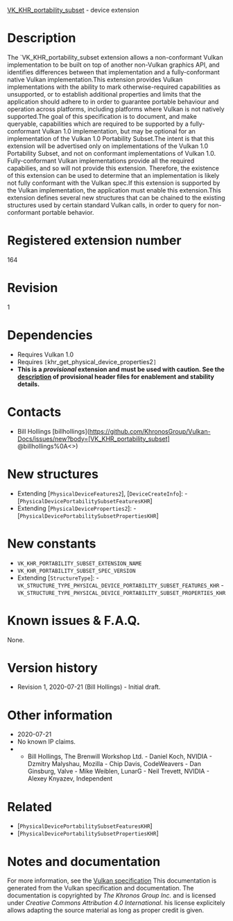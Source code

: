 [VK_KHR_portability_subset](https://www.khronos.org/registry/vulkan/specs/1.3-extensions/man/html/VK_KHR_portability_subset.html) - device extension

# Description
The `VK_KHR_portability_subset extension allows a non-conformant Vulkan
implementation to be built on top of another non-Vulkan graphics API, and
identifies differences between that implementation and a fully-conformant
native Vulkan implementation.This extension provides Vulkan implementations with the ability to mark
otherwise-required capabilities as unsupported, or to establish additional
properties and limits that the application should adhere to in order to
guarantee portable behaviour and operation across platforms, including
platforms where Vulkan is not natively supported.The goal of this specification is to document, and make queryable,
capabilities which are required to be supported by a fully-conformant Vulkan
1.0 implementation, but may be optional for an implementation of the Vulkan
1.0 Portability Subset.The intent is that this extension will be advertised only on implementations
of the Vulkan 1.0 Portability Subset, and not on conformant implementations
of Vulkan 1.0.
Fully-conformant Vulkan implementations provide all the required capabilies,
and so will not provide this extension.
Therefore, the existence of this extension can be used to determine that an
implementation is likely not fully conformant with the Vulkan spec.If this extension is supported by the Vulkan implementation, the application
must enable this extension.This extension defines several new structures that can be chained to the
existing structures used by certain standard Vulkan calls, in order to query
for non-conformant portable behavior.

# Registered extension number
164

# Revision
1

# Dependencies
- Requires Vulkan 1.0
- Requires `[`khr_get_physical_device_properties2`]`
-  **This is a *provisional* extension and  **must**  be used with caution. See the [description](https://www.khronos.org/registry/vulkan/specs/1.3-extensions/html/vkspec.html#boilerplate-provisional-header) of provisional header files for enablement and stability details.**

# Contacts
- Bill Hollings [billhollings](https://github.com/KhronosGroup/Vulkan-Docs/issues/new?body=[VK_KHR_portability_subset] @billhollings%0A<<Here describe the issue or question you have about the VK_KHR_portability_subset extension>>)

# New structures
- Extending [`PhysicalDeviceFeatures2`], [`DeviceCreateInfo`]:  - [`PhysicalDevicePortabilitySubsetFeaturesKHR`] 
- Extending [`PhysicalDeviceProperties2`]:  - [`PhysicalDevicePortabilitySubsetPropertiesKHR`]

# New constants
- `VK_KHR_PORTABILITY_SUBSET_EXTENSION_NAME`
- `VK_KHR_PORTABILITY_SUBSET_SPEC_VERSION`
- Extending [`StructureType`]:  - `VK_STRUCTURE_TYPE_PHYSICAL_DEVICE_PORTABILITY_SUBSET_FEATURES_KHR`  - `VK_STRUCTURE_TYPE_PHYSICAL_DEVICE_PORTABILITY_SUBSET_PROPERTIES_KHR`

# Known issues & F.A.Q.
None.

# Version history
- Revision 1, 2020-07-21 (Bill Hollings)  - Initial draft.

# Other information
* 2020-07-21
* No known IP claims.
*   - Bill Hollings, The Brenwill Workshop Ltd.  - Daniel Koch, NVIDIA  - Dzmitry Malyshau, Mozilla  - Chip Davis, CodeWeavers  - Dan Ginsburg, Valve  - Mike Weiblen, LunarG  - Neil Trevett, NVIDIA  - Alexey Knyazev, Independent

# Related
- [`PhysicalDevicePortabilitySubsetFeaturesKHR`]
- [`PhysicalDevicePortabilitySubsetPropertiesKHR`]

# Notes and documentation
For more information, see the [Vulkan specification](https://www.khronos.org/registry/vulkan/specs/1.3-extensions/html/vkspec.html)
This documentation is generated from the Vulkan specification and documentation.
The documentation is copyrighted by *The Khronos Group Inc.* and is licensed under *Creative Commons Attribution 4.0 International*.
his license explicitely allows adapting the source material as long as proper credit is given.
        